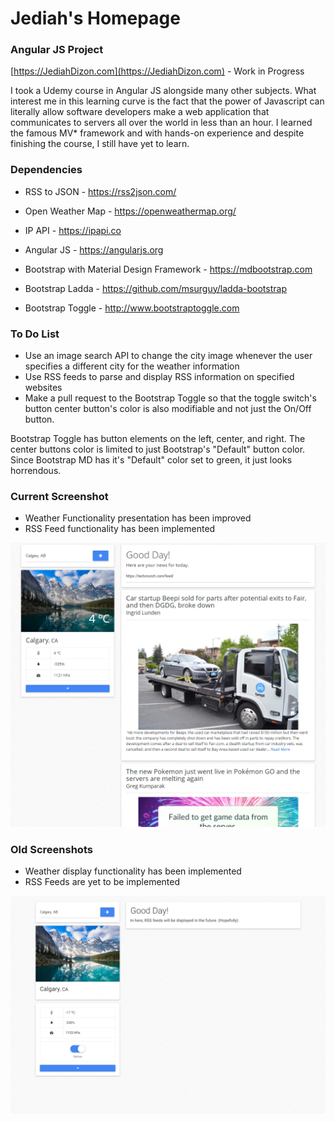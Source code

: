 # Jediah's Homepage
### Angular JS Project
[https://JediahDizon.com](https://JediahDizon.com) - Work in Progress

I took a Udemy course in Angular JS alongside many other subjects. What interest me in this learning curve is the fact that the power of Javascript can literally allow software developers make a web application that communicates to servers all over the world in less than an hour. I learned the famous MV* framework and with hands-on experience and despite finishing the course, I still have yet to learn.

### Dependencies
- RSS to JSON - https://rss2json.com/
- Open Weather Map - https://openweathermap.org/
- IP API - https://ipapi.co

- Angular JS - https://angularjs.org
- Bootstrap with Material Design Framework - https://mdbootstrap.com
- Bootstrap Ladda - https://github.com/msurguy/ladda-bootstrap
- Bootstrap Toggle - http://www.bootstraptoggle.com

### To Do List
- Use an image search API to change the city image whenever the user specifies a different city for the weather information
- Use RSS feeds to parse and display RSS information on specified websites
- Make a pull request to the Bootstrap Toggle so that the toggle switch's button center button's color is also modifiable and not just the On/Off button.

Bootstrap Toggle has button elements on the left, center, and right. The center buttons color is limited to just Bootstrap's "Default" button color. Since Bootstrap MD has it's "Default" color set to green, it just looks horrendous.

### Current Screenshot
- Weather Functionality presentation has been improved
- RSS Feed functionality has been implemented

![Screenshot](https://github.com/JediahDizon/Angular-JS/blob/master/doc/Screenshots/Capture%20-%202.PNG "Screen Shot - 2")

### Old Screenshots
- Weather display functionality has been implemented
- RSS Feeds are yet to be implemented

![Screenshot](https://github.com/JediahDizon/Angular-JS/blob/master/doc/Screenshots/Capture%20-%201.PNG "Screen Shot - 1")
